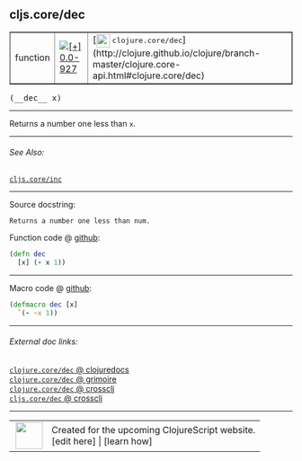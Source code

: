 ## cljs.core/dec



 <table border="1">
<tr>
<td>function</td>
<td><a href="https://github.com/cljsinfo/cljs-api-docs/tree/0.0-927"><img valign="middle" alt="[+] 0.0-927" title="Added in 0.0-927" src="https://img.shields.io/badge/+-0.0--927-lightgrey.svg"></a> </td>
<td>
[<img height="24px" valign="middle" src="http://i.imgur.com/1GjPKvB.png"> <samp>clojure.core/dec</samp>](http://clojure.github.io/clojure/branch-master/clojure.core-api.html#clojure.core/dec)
</td>
</tr>
</table>


 <samp>
(__dec__ x)<br>
</samp>

---

Returns a number one less than `x`.

---


###### See Also:

[`cljs.core/inc`](cljs.core_inc.md)<br>

---


Source docstring:

```
Returns a number one less than num.
```


Function code @ [github](https://github.com/clojure/clojurescript/blob/r1443/src/cljs/cljs/core.cljs#L1258-L1260):

```clj
(defn dec
  [x] (- x 1))
```

<!--
Repo - tag - source tree - lines:

 <pre>
clojurescript @ r1443
└── src
    └── cljs
        └── cljs
            └── <ins>[core.cljs:1258-1260](https://github.com/clojure/clojurescript/blob/r1443/src/cljs/cljs/core.cljs#L1258-L1260)</ins>
</pre>

-->

---

Macro code @ [github](https://github.com/clojure/clojurescript/blob/r1443/src/clj/cljs/core.clj#L268-L269):

```clj
(defmacro dec [x]
  `(- ~x 1))
```

<!--
Repo - tag - source tree - lines:

 <pre>
clojurescript @ r1443
└── src
    └── clj
        └── cljs
            └── <ins>[core.clj:268-269](https://github.com/clojure/clojurescript/blob/r1443/src/clj/cljs/core.clj#L268-L269)</ins>
</pre>
-->

---


###### External doc links:

[`clojure.core/dec` @ clojuredocs](http://clojuredocs.org/clojure.core/dec)<br>
[`clojure.core/dec` @ grimoire](http://conj.io/store/v1/org.clojure/clojure/1.7.0-beta3/clj/clojure.core/dec/)<br>
[`clojure.core/dec` @ crossclj](http://crossclj.info/fun/clojure.core/dec.html)<br>
[`cljs.core/dec` @ crossclj](http://crossclj.info/fun/cljs.core.cljs/dec.html)<br>

---

 <table>
<tr><td>
<img valign="middle" align="right" width="48px" src="http://i.imgur.com/Hi20huC.png">
</td><td>
Created for the upcoming ClojureScript website.<br>
[edit here] | [learn how]
</td></tr></table>

[edit here]:https://github.com/cljsinfo/cljs-api-docs/blob/master/cljsdoc/cljs.core_dec.cljsdoc
[learn how]:https://github.com/cljsinfo/cljs-api-docs/wiki/cljsdoc-files

<!--

This information was too distracting to show to readers, but I'll leave it
commented here since it is helpful to:

- pretty-print the data used to generate this document
- and show how to retrieve that data



The API data for this symbol:

```clj
{:description "Returns a number one less than `x`.",
 :ns "cljs.core",
 :name "dec",
 :signature ["[x]"],
 :history [["+" "0.0-927"]],
 :type "function",
 :related ["cljs.core/inc"],
 :full-name-encode "cljs.core_dec",
 :source {:code "(defn dec\n  [x] (- x 1))",
          :title "Function code",
          :repo "clojurescript",
          :tag "r1443",
          :filename "src/cljs/cljs/core.cljs",
          :lines [1258 1260]},
 :extra-sources [{:code "(defmacro dec [x]\n  `(- ~x 1))",
                  :title "Macro code",
                  :repo "clojurescript",
                  :tag "r1443",
                  :filename "src/clj/cljs/core.clj",
                  :lines [268 269]}],
 :full-name "cljs.core/dec",
 :clj-symbol "clojure.core/dec",
 :docstring "Returns a number one less than num."}

```

Retrieve the API data for this symbol:

```clj
;; from Clojure REPL
(require '[clojure.edn :as edn])
(-> (slurp "https://raw.githubusercontent.com/cljsinfo/cljs-api-docs/catalog/cljs-api.edn")
    (edn/read-string)
    (get-in [:symbols "cljs.core/dec"]))
```

-->
